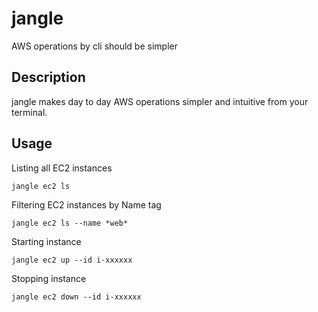 # jangle

AWS operations by cli should be simpler


## Description

jangle makes day to day AWS operations simpler and intuitive from your terminal.

## Usage

Listing all EC2 instances

```
jangle ec2 ls
```

Filtering EC2 instances by Name tag

```
jangle ec2 ls --name *web*
```

Starting instance

```
jangle ec2 up --id i-xxxxxx
```

Stopping instance

```
jangle ec2 down --id i-xxxxxx
```
